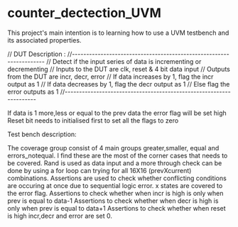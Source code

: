 # counter_dectection_UVM

This project's main intention is to learning how to use a UVM testbench and its associated properties.

// DUT Description :
//--------------------------------------------------------------------
// Detect if the input series of data is incrementing or decrementing
// Inputs to the DUT are clk, reset & 4 bit data input
// Outputs from the DUT are incr, decr, error
// If data increases by 1, flag the incr output as 1
// If data decreases by 1, flag the decr output as 1
// Else flag the error outputs as 1
//--------------------------------------------------------------------


If data is 1 more,less or equal to the prev data the error flag will be set high
Reset bit needs to initialised first to set all the flags to zero

Test bench description:

The coverage group consist of 4 main groups greater,smaller, equal and errors_notequal. I find these are the most of the corner cases that needs to be covered. 
Rand is used as data input and a more through check can be done by using a for loop can trying for all 16X16 (prevXcurrent) combinations. Assertions are used to check whether conflicting conditions are occuring at once due to sequential logic error.
x states are covered to the error flag.
Assertions to check whether when incr is high is only when prev is equal to data-1
Assertions to check whether when decr is high is only when prev is equal to data+1
Assertions to check whether when reset is high incr,decr and error are set 0.




